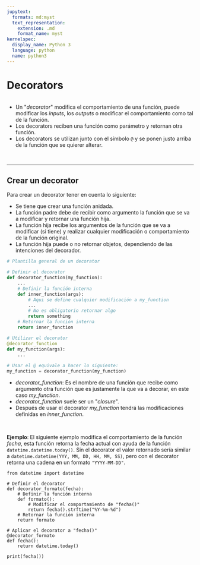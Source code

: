 ```yaml
---
jupytext:
  formats: md:myst
  text_representation:
    extension: .md
    format_name: myst
kernelspec:
  display_name: Python 3
  language: python
  name: python3
---
```


# Decorators

```{attention} En esta sección solo se cubre lo básico en relación a decorators y no pretende cubrir extensamente el tema. Se recomienda consultar otras fuentes para saber más del tema.
```

- Un "_decorator_" modifica el comportamiento de una función, puede modificar los _inputs_, los _outputs_ o modificar el comportamiento como tal de la función. 
- Los decorators reciben una función como parámetro y retornan otra función. 
- Los decorators se utilizan junto con el símbolo `@` y se ponen justo arriba de la función que se quierer alterar.

<br/>

---
## Crear un decorator

Para crear un decorator tener en cuenta lo siguiente:
- Se tiene que crear una función anidada. 
- La función padre debe de recibir como argumento la función que se va a modificar y retornar una función hija. 
- La función hija recibe los argumentos de la función que se va a modificar (si tiene) y realizar cualquier modificación o comportamiento de la función original.
- La función hija puede o no retornar objetos, dependiendo de las intenciones del decorador.
```python
# Plantilla general de un decorator

# Definir el decorator
def decorator_function(my_function):
    ...
    # Definir la función interna
    def inner_function(args):
        # Aqui se define cualquier modificación a my_function
        ...
        # No es obligatorio retornar algo
        return something
    # Retornar la función interna
    return inner_function

# Utilizar el decorator
@decorator_function
def my_function(args):
    ...
    
# Usar el @ equivale a hacer lo siguiente:
my_function = decorator_function(my_function)
```
- _decorator_function_: Es el nombre de una función que recibe como argumento otra función que es justamente la que va a decorar, en este caso _my_function_.
- _decorator_function_ suele ser un "_closure_".
- Después de usar el decorator _my_function_ tendrá las modificaciones definidas en _inner_function_.

<br>

**Ejemplo**: El siguiente ejemplo modifica el comportamiento de la función _fecha_, esta función retorna la fecha actual con ayuda de la función `datetime.datetime.today()`. Sin el decorator el valor retornado sería similar a `datetime.datetime(YYY, MM, DD, HH, MM, SS)`, pero con el decorator retorna una cadena en un formato `"YYYY-MM-DD"`.

```{code-cell} ipython3
from datetime import datetime

# Definir el decorator
def decorator_formato(fecha):
    # Definir la función interna
    def formato():
        # Modificar el comportamiento de "fecha()"
        return fecha().strftime("%Y-%m-%d")
    # Retornar la función interna
    return formato

# Aplicar el decorator a "fecha()"
@decorator_formato
def fecha():
    return datetime.today()

print(fecha())
```
